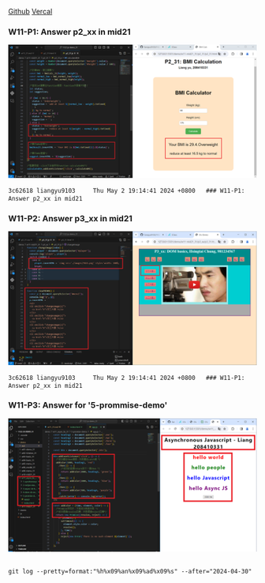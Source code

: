 [Github](https://github.com/liangyu9103/1122-js-demo_31.git)
[Vercal](https://vercel.com/liangyu9103s-projects/1122-js-demo-31)

### W11-P1: Answer p2_xx in mid21

![](w11-p1.png)

```
3c62618 liangyu9103     Thu May 2 19:14:41 2024 +0800   ### W11-P1: Answer p2_xx in mid21
```

### W11-P2: Answer p3_xx in mid21

![](w11-p2.png)

```
3c62618 liangyu9103     Thu May 2 19:14:41 2024 +0800   ### W11-P1: Answer p2_xx in mid21
```

### W11-P3: Answer for '5-prommise-demo'

![](w11-p3.png)

```

```

```
git log --pretty=format:"%h%x09%an%x09%ad%x09%s" --after="2024-04-30"
```
